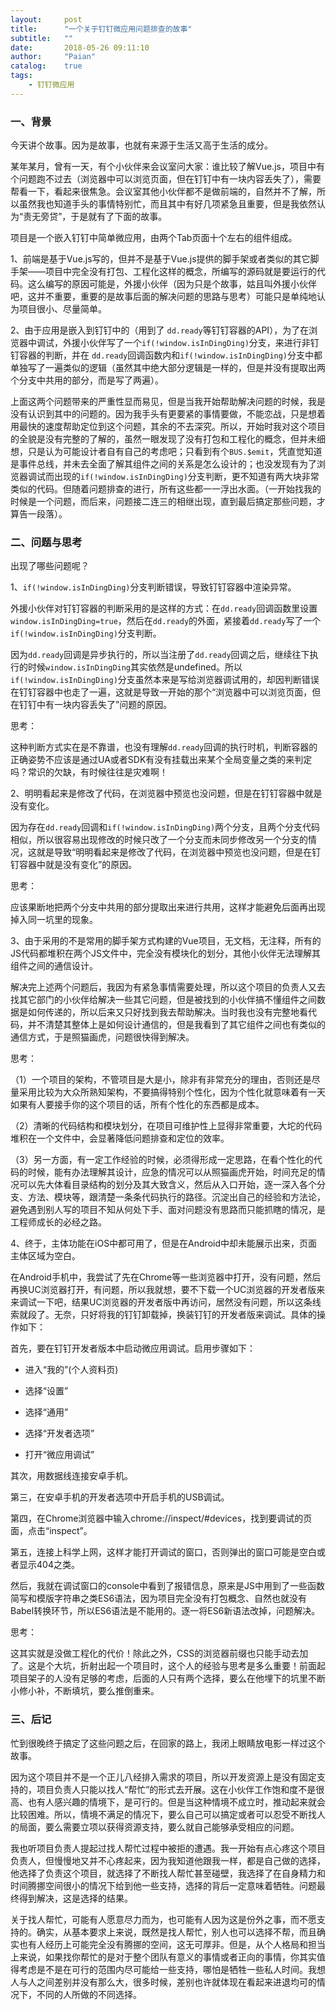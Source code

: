 ```yaml
---
layout:     post
title:      "一个关于钉钉微应用问题排查的故事"
subtitle:   ""
date:       2018-05-26 09:11:10
author:     "Paian"
catalog:    true
tags:
    - 钉钉微应用
---
```


### 一、背景

今天讲个故事。因为是故事，也就有来源于生活又高于生活的成分。

某年某月，曾有一天，有个小伙伴来会议室问大家：谁比较了解Vue.js，项目中有个问题跑不过去（浏览器中可以浏览页面，但在钉钉中有一块内容丢失了），需要帮看一下，看起来很焦急。会议室其他小伙伴都不是做前端的，自然并不了解，所以虽然我也知道手头的事情特别忙，而且其中有好几项紧急且重要，但是我依然认为“责无旁贷”，于是就有了下面的故事。

项目是一个嵌入钉钉中简单微应用，由两个Tab页面十个左右的组件组成。

1、前端是基于Vue.js写的，但并不是基于Vue.js提供的脚手架或者类似的其它脚手架——项目中完全没有打包、工程化这样的概念，所编写的源码就是要运行的代码。这么编写的原因可能是，外援小伙伴（因为只是个故事，姑且叫外援小伙伴吧，这并不重要，重要的是故事后面的解决问题的思路与思考）可能只是单纯地认为项目很小、尽量简单。

2、由于应用是嵌入到钉钉中的（用到了 `dd.ready`等钉钉容器的API），为了在浏览器中调试，外援小伙伴写了一个`if(!window.isInDingDing)`分支，来进行非钉钉容器的判断，并在 `dd.ready`回调函数内和`if(!window.isInDingDing)`分支中都单独写了一遍类似的逻辑（虽然其中绝大部分逻辑是一样的，但是并没有提取出两个分支中共用的部分，而是写了两遍）。

上面这两个问题带来的严重性显而易见，但是当我开始帮助解决问题的时候，我是没有认识到其中的问题的。因为我手头有更要紧的事情要做，不能恋战，只是想着用最快的速度帮助定位到这个问题，其余的不去深究。所以，开始时我对这个项目的全貌是没有完整的了解的，虽然一眼发现了没有打包和工程化的概念，但并未细想，只是认为可能设计者自有自己的考虑吧；只看到有个`BUS.$emit`，凭直觉知道是事件总线，并未去全面了解其组件之间的关系是怎么设计的；也没发现有为了浏览器调试而出现的`if(!window.isInDingDing)`分支判断，更不知道有两大块非常类似的代码。但随着问题排查的进行，所有这些都一一浮出水面。（一开始找我的时候是一个问题，而后来，问题接二连三的相继出现，直到最后搞定那些问题，才算告一段落）。

### 二、问题与思考

出现了哪些问题呢？

1、`if(!window.isInDingDing)`分支判断错误，导致钉钉容器中渲染异常。

外援小伙伴对钉钉容器的判断采用的是这样的方式：在`dd.ready`回调函数里设置`window.isInDingDing=true`，然后在`dd.ready`的外面，紧接着`dd.ready`写了一个`if(!window.isInDingDing)`分支判断。

因为`dd.ready`回调是异步执行的，所以当注册了`dd.ready`回调之后，继续往下执行的时候`window.isInDingDing`其实依然是undefined。所以`if(!window.isInDingDing)`分支虽然本来是写给浏览器调试用的，却因判断错误在钉钉容器中也走了一遍，这就是导致一开始的那个“浏览器中可以浏览页面，但在钉钉中有一块内容丢失了”问题的原因。

思考：

这种判断方式实在是不靠谱，也没有理解`dd.ready`回调的执行时机，判断容器的正确姿势不应该是通过UA或者SDK有没有挂载出来某个全局变量之类的来判定吗？常识的欠缺，有时候往往是灾难啊！

2、明明看起来是修改了代码，在浏览器中预览也没问题，但是在钉钉容器中就是没有变化。

因为存在`dd.ready`回调和`if(!window.isInDingDing)`两个分支，且两个分支代码相似，所以很容易出现修改的时候只改了一个分支而未同步修改另一个分支的情况，这就是导致“明明看起来是修改了代码，在浏览器中预览也没问题，但是在钉钉容器中就是没有变化”的原因。

思考：

应该果断地把两个分支中共用的部分提取出来进行共用，这样才能避免后面再出现掉入同一坑里的现象。

3、由于采用的不是常用的脚手架方式构建的Vue项目，无文档，无注释，所有的JS代码都堆积在两个JS文件中，完全没有模块化的划分，其他小伙伴无法理解其组件之间的通信设计。

解决完上述两个问题后，我因为有紧急事情需要处理，所以这个项目的负责人又去找其它部门的小伙伴给解决一些其它问题，但是被找到的小伙伴搞不懂组件之间数据是如何传递的，所以后来又只好找到我去帮助解决。当时我也没有完整地看代码，并不清楚其整体上是如何设计通信的，但是我看到了其它组件之间也有类似的通信方式，于是照猫画虎，问题很快得到解决。

思考：

（1）一个项目的架构，不管项目是大是小，除非有非常充分的理由，否则还是尽量采用比较为大众所熟知架构，不要搞得特别个性化，因为个性化就意味着有一天如果有人要接手你的这个项目的话，所有个性化的东西都是成本。

（2）清晰的代码结构和模块划分，在项目可维护性上显得非常重要，大坨的代码堆积在一个文件中，会显著降低问题排查和定位的效率。

（3）另一方面，有一定工作经验的时候，必须得形成一定思路，在看个性化的代码的时候，能有办法理解其设计，应急的情况可以从照猫画虎开始，时间充足的情况可以先大体看目录结构的划分及其大致含义，然后从入口开始，逐一深入各个分支、方法、模块等，跟清楚一条条代码执行的路径。沉淀出自己的经验和方法论，避免遇到别人写的项目不知从何处下手、面对问题没有思路而只能抓瞎的情况，是工程师成长的必经之路。

4、终于，主体功能在iOS中都可用了，但是在Android中却未能展示出来，页面主体区域为空白。

在Android手机中，我尝试了先在Chrome等一些浏览器中打开，没有问题，然后再换UC浏览器打开，有问题，所以我就想，要不下载一个UC浏览器的开发者版来来调试一下吧，结果UC浏览器的开发者版中再访问，居然没有问题，所以这条线索就段了。无奈，只好将我的钉钉卸载掉，换装钉钉的开发者版来调试。具体的操作如下：

首先，要在钉钉开发者版本中启动微应用调试。启用步骤如下：

- 进入“我的”(个人资料页)

- 选择“设置”

- 选择“通用”

- 选择“开发者选项”

- 打开“微应用调试”

其次，用数据线连接安卓手机。

第三，在安卓手机的开发者选项中开启手机的USB调试。

第四，在Chrome浏览器中输入chrome://inspect/#devices，找到要调试的页面，点击“inspect”。

第五，连接上科学上网，这样才能打开调试的窗口，否则弹出的窗口可能是空白或者显示404之类。

然后，我就在调试窗口的console中看到了报错信息，原来是JS中用到了一些函数简写和模版字符串之类ES6语法，因为项目完全没有打包概念、自然也就没有Babel转换环节，所以ES6语法是不能用的。逐一将ES6新语法改掉，问题解决。

思考：

这其实就是没做工程化的代价！除此之外，CSS的浏览器前缀也只能手动去加了。这是个大坑，折射出起一个项目时，这个人的经验与思考是多么重要！前面起项目架子的人没有足够的考虑，后面的人只有两个选择，要么在他埋下的坑里不断小修小补，不断填坑，要么推倒重来。

### 三、后记

忙到很晚终于搞定了这些问题之后，在回家的路上，我闭上眼睛放电影一样过这个故事。

因为这个项目并不是一个正儿八经排入需求的项目，所以开发资源上是没有固定支持的，项目负责人只能以找人“帮忙”的形式去开展。这在小伙伴工作饱和度不是很高、也有人感兴趣的情境下，是可行的。但是当这种情境不成立时，推动起来就会比较困难。所以，情境不满足的情况下，要么自己可以搞定或者可以忍受不断找人的局面，要么需要立项以获得资源支持，要么就自己能够承受相应的问题。

我也听项目负责人提起过找人帮忙过程中被拒的遭遇。我一开始有点心疼这个项目负责人，但慢慢地又并不心疼起来，因为我知道他跟我一样，都是自己做的选择，他选择了负责这个项目，就选择了不断找人帮忙甚至碰壁，我选择了在自身精力和时间腾挪空间很小的情况下给到他一些支持，选择的背后一定意味着牺牲。问题最终得到解决，这是选择的结果。

关于找人帮忙，可能有人愿意尽力而为，也可能有人因为这是份外之事，而不愿支持的。确实，从基本要求上来说，既然是找人帮忙，别人也可以选择不帮，而且确实也有人经历上可能完全没有腾挪的空间，这无可厚非。但是，从个人格局和担当上来说，如果找你帮忙的是对于整个团队有意义的事情或者正向的事情，你其实值得考虑是不是在可行的范围内尽可能给一些支持，哪怕是牺牲一些私人时间。我想人与人之间差别并没有那么大，很多时候，差别也许就体现在看起来进退均可的情况下，不同的人所做的不同选择。

